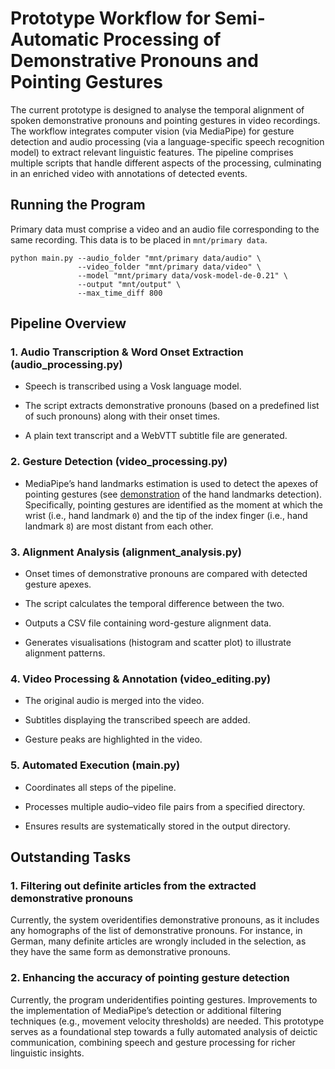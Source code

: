
# Prototype Workflow for Semi-Automatic Processing of Demonstrative Pronouns and Pointing Gestures

The current prototype is designed to analyse the temporal alignment of spoken demonstrative pronouns and pointing gestures in video recordings. The workflow integrates computer vision (via MediaPipe) for gesture detection and audio processing (via a language-specific speech recognition model) to extract relevant linguistic features. The pipeline comprises multiple scripts that handle different aspects of the processing, culminating in an enriched video with annotations of detected events.

## Running the Program

Primary data must comprise a video and an audio file corresponding to the same recording. This data is to be placed in `mnt/primary data`. 

```
python main.py --audio_folder "mnt/primary data/audio" \
               --video_folder "mnt/primary data/video" \
               --model "mnt/primary data/vosk-model-de-0.21" \
               --output "mnt/output" \
               --max_time_diff 800
```


## Pipeline Overview

### 1. Audio Transcription & Word Onset Extraction (audio_processing.py)

- Speech is transcribed using a Vosk language model. 

- The script extracts demonstrative pronouns (based on a predefined list of such pronouns) along with their onset times.

- A plain text transcript and a WebVTT subtitle file are generated.

### 2. Gesture Detection (video_processing.py)

- MediaPipe’s hand landmarks estimation is used to detect the apexes of pointing gestures (see [demonstration](https://ai.google.dev/edge/mediapipe/solutions/vision/hand_landmarker) of the hand landmarks detection). Specifically, pointing gestures are identified as the moment at which the wrist (i.e., hand landmark `0`) and the tip of the index finger (i.e., hand landmark `8`) are most distant from each other. 

### 3. Alignment Analysis (alignment_analysis.py)

- Onset times of demonstrative pronouns are compared with detected gesture apexes.

- The script calculates the temporal difference between the two.

- Outputs a CSV file containing word-gesture alignment data.

- Generates visualisations (histogram and scatter plot) to illustrate alignment patterns.

### 4. Video Processing & Annotation (video_editing.py)

- The original audio is merged into the video.

- Subtitles displaying the transcribed speech are added.

- Gesture peaks are highlighted in the video.

### 5. Automated Execution (main.py)

- Coordinates all steps of the pipeline.

- Processes multiple audio–video file pairs from a specified directory.

- Ensures results are systematically stored in the output directory.


## Outstanding Tasks

### 1. Filtering out definite articles from the extracted demonstrative pronouns

Currently, the system overidentifies demonstrative pronouns, as it includes any homographs of the list of demonstrative pronouns. For instance, in German, many definite articles are wrongly included in the selection, as they have the same form as demonstrative pronouns. 

### 2. Enhancing the accuracy of pointing gesture detection

Currently, the program underidentifies pointing gestures. Improvements to the implementation of MediaPipe’s detection or additional filtering techniques (e.g., movement velocity thresholds) are needed.
This prototype serves as a foundational step towards a fully automated analysis of deictic communication, combining speech and gesture processing for richer linguistic insights.







